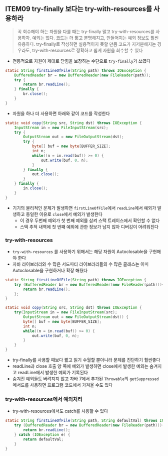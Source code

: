 ## ITEM09 try-finally 보다는 try-with-resources를 사용하라

> 
> 꼭 회수해야 하는 자원을 다룰 때는 try-finally 말고 try-with-resources를 사용하자. 예외는 없다. 코드는 더 짧고 분명해지고, 만들어지는 예외 정보도 훨씬 유용하다. try-finally로 작성하면 실용적이지 못할 만큼 코드가 지저분해지는 경우라도, try-with-resources로 정확하고 쉽게 자원을 회수할 수 있다
> 


- 전통적으로 자원이 제대로 닫힘을 보장하는 수단으로 `try-finally`가 쓰였다

```Java
static String firstLineOfFile(String path) throws IOException {
	BufferedReader br = new BufferedReader(new FileReader(path));
	try {
		return br.readLine();
	} finally {
		br.close();
	}
}
```

- 자원을 하나 더 사용하면 아래와 같이 코드를 작성한다

```Java
static void copy(String src, String dst) throws IOException {
	InputStream in = new FileInputStream(src);
	try {
		OutputStream out = new FileOutputStream(dst);
		try {
			byte[] buf = new byte[BUFFER_SIZE];
			int n;
			while((n = in.read(buf)) >= 0) {
				out.write(buf, 0, n);
			}
		} finally {
			out.close();
		}
	} finally {
		in.close();
	}
}
```

- 기기의 물리적인 문제가 발생하면 `firstLineOfFile`에서 `readLine`에서 예외가 발생하고 동일한 이유로 `close`에서 예외가 발생한다
	- 이 경우 두번째 예외가 첫 번째 예외를 삼켜 스택 트레이스에서 확인할 수 없다
	- 스택 추적 내역에 첫 번째 예외에 관한 정보가 남지 않아 디버깅이 어려워진다

### try-with-resources
- `try-with-resources` 를 사용하기 위해서는 해당 자원이 Autoclosable을 구현해야 한다
- 자바 라이브러리와 수 많은 서드파티 라이브러리들의 수 많은 클래스는 이미 Autoclosable을 구현하거나 확장 해뒀다

```Java
static String firstLineOfFile(String path) throws IOException {
	try (BufferedReader br = new BufferedReader(new FileReader(path))){
		return br.readLine();
	};
}
```

```Java
static void copy(String src, String dst) throws IOException {
	try(InputStream in = new FileInputStream(src);
		OutputStream out = new FileOutputStream(dst)) {
		byte[] buf = new byte[BUFFER_SIZE];
		int n;
		while((n = in.read(buf)) >= 0) {
			out.write(buf, 0, n);
		}
	}
}
```
- try-finally를 사용할 때보다 짧고 읽기 수월할 뿐아니라 문제를 진단하기 훨씬좋다
- readLine과 close 호출 양 쪽에 예외가 발생하면 close에서 발생한 예외는 숨겨지고 readLine에서 발생한 예외가 기록된다
- 숨겨진 예외들도 버려지지 않고 자바 7에서 추가된 `Throwable`의 `getSuppressed`메서드를 사용하면 프로그램 코드에서 가져올 수도 있다

### try-with-resources에서 예외처리
- try-with-resources에서도 catch를 사용할 수 있다

```Java
static String firstLineOfFile(String path, String defaultVal) throws IOException {
	try (BufferedReader br = new BufferedReader(new FileReader(path))){
		return br.readLine();
	} catch (IOException e) {
		return defaultVal;
	}
}
```